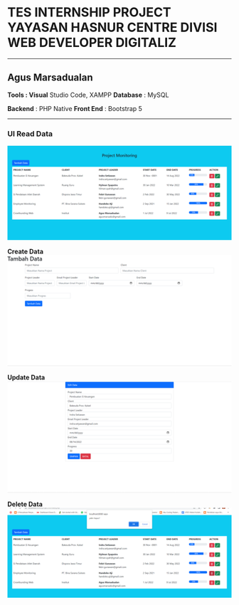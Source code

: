 # **TES INTERNSHIP PROJECT YAYASAN HASNUR CENTRE DIVISI WEB DEVELOPER DIGITALIZ**

---

## **Agus Marsadualan**

<b>Tools : Visual</b> Studio Code, XAMPP
<b>Database</b> : MySQL

<b>Backend</b> : PHP Native
<b>Front End</b> : Bootstrap 5

---
### **UI Read Data**
<img src="screenshoot/ui.png">


**Create Data**
<img src="screenshoot/create.png">


**Update Data**
<img src="screenshoot/update.png">

**Delete Data**
<img src="screenshoot/delet.png">
